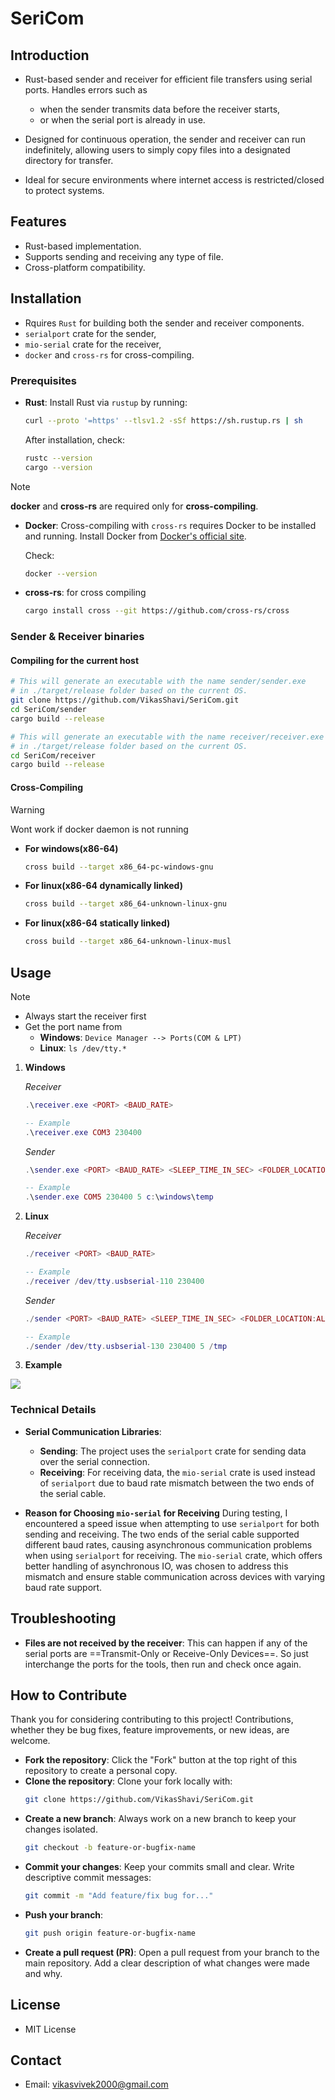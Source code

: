 # **SeriCom**  
## **Introduction**
- Rust-based sender and receiver for efficient file transfers using serial ports. 
Handles errors such as 
  - when the sender transmits data before the receiver starts, 
  - or when the serial port is already in use. 
  
- Designed for continuous operation, the sender and receiver can run indefinitely, allowing users to simply copy files into a designated directory for transfer. 

- Ideal for secure environments where internet access is restricted/closed to protect systems.
  
## **Features**
   - Rust-based implementation.
   - Supports sending and receiving any type of file.
   - Cross-platform compatibility.
  
## Installation

- Rquires `Rust` for building both the sender and receiver components. 
- `serialport` crate for the sender, 
- `mio-serial` crate for the receiver, 
- `docker` and `cross-rs` for cross-compiling.

### Prerequisites
- **Rust**: Install Rust via `rustup` by running:
  ```bash
  curl --proto '=https' --tlsv1.2 -sSf https://sh.rustup.rs | sh
  ```
  After installation, check:
  ```bash
  rustc --version
  cargo --version
  ```

> [!note]
> **docker** and **cross-rs** are required only for **cross-compiling**.

- **Docker**: Cross-compiling with `cross-rs` requires Docker to be installed and running. Install Docker from [Docker's official site](https://docs.docker.com/get-docker/).

  Check:
  ```bash
  docker --version
  ```

- **cross-rs**: for cross compiling
  ```bash
  cargo install cross --git https://github.com/cross-rs/cross
  ```

### Sender & Receiver binaries

#### **Compiling for the current host**
  ```bash
  # This will generate an executable with the name sender/sender.exe
  # in ./target/release folder based on the current OS.
  git clone https://github.com/VikasShavi/SeriCom.git
  cd SeriCom/sender
  cargo build --release
  ```

  ```bash
  # This will generate an executable with the name receiver/receiver.exe
  # in ./target/release folder based on the current OS.
  cd SeriCom/receiver
  cargo build --release
  ```

#### **Cross-Compiling**
  > [!warning]
  > Wont work if docker daemon is not running

  - **For windows(x86-64)**
    ```bash
    cross build --target x86_64-pc-windows-gnu
    ```

  - **For linux(x86-64 dynamically linked)**
    ```bash
    cross build --target x86_64-unknown-linux-gnu
    ```

  - **For linux(x86-64 statically linked)**
    ```bash
    cross build --target x86_64-unknown-linux-musl
    ```

## **Usage**
> [!note]
> - Always start the receiver first
> - Get the port name from
>   - **Windows**: `Device Manager --> Ports(COM & LPT)`
>   - **Linux**: `ls /dev/tty.*`


1. **Windows**

    _Receiver_
   	```lua
   	.\receiver.exe <PORT> <BAUD_RATE>
   	
   	-- Example
   	.\receiver.exe COM3 230400
   	```

    _Sender_
   	```lua
   	.\sender.exe <PORT> <BAUD_RATE> <SLEEP_TIME_IN_SEC> <FOLDER_LOCATION:ALL_FILES_FROM_A_FOLDER_TO_SEND>
   	
   	-- Example
   	.\sender.exe COM5 230400 5 c:\windows\temp
   	```

2. **Linux**

    _Receiver_
   	```lua
   	./receiver <PORT> <BAUD_RATE>
   	
   	-- Example
   	./receiver /dev/tty.usbserial-110 230400
   	```

    _Sender_
   	```lua
   	./sender <PORT> <BAUD_RATE> <SLEEP_TIME_IN_SEC> <FOLDER_LOCATION:ALL_FILES_FROM_A_FOLDER_TO_SEND>
   	
   	-- Example
   	./sender /dev/tty.usbserial-130 230400 5 /tmp
   	```

4. **Example**

![](https://drive.google.com/file/d/1zjkLHDSOKQe8rDcYyXQ_ISBpCT33jNVG/view?usp=sharing)

### Technical Details

- **Serial Communication Libraries**: 
  - **Sending**: The project uses the `serialport` crate for sending data over the serial connection.
  - **Receiving**: For receiving data, the `mio-serial` crate is used instead of `serialport` due to baud rate mismatch between the two ends of the serial cable.

- **Reason for Choosing `mio-serial` for Receiving**
    During testing, I encountered a speed issue when attempting to use `serialport` for both sending and receiving. The two ends of the serial cable supported different baud rates, causing asynchronous communication problems when using `serialport` for receiving. The `mio-serial` crate, which offers better handling of asynchronous IO, was chosen to address this mismatch and ensure stable communication across devices with varying baud rate support.

## **Troubleshooting**
   - **Files are not received by the receiver**: This can happen if any of the serial ports are ==Transmit-Only or Receive-Only Devices==. So just interchange the ports for the tools, then run and check once again.

## How to Contribute

Thank you for considering contributing to this project! Contributions, whether they be bug fixes, feature improvements, or new ideas, are welcome.
 
- **Fork the repository**: Click the "Fork" button at the top right of this repository to create a personal copy.
- **Clone the repository**: Clone your fork locally with:
  ```bash
  git clone https://github.com/VikasShavi/SeriCom.git
  ```
- **Create a new branch**: Always work on a new branch to keep your changes isolated.
  ```bash
  git checkout -b feature-or-bugfix-name
  ```
- **Commit your changes**: Keep your commits small and clear. Write descriptive commit messages:
  ```bash
  git commit -m "Add feature/fix bug for..."
  ```
- **Push your branch**:
  ```bash
  git push origin feature-or-bugfix-name
  ```
- **Create a pull request (PR)**: Open a pull request from your branch to the main repository. Add a clear description of what changes were made and why.

## **License**
- MIT License

## **Contact**
  - Email: vikasvivek2000@gmail.com
